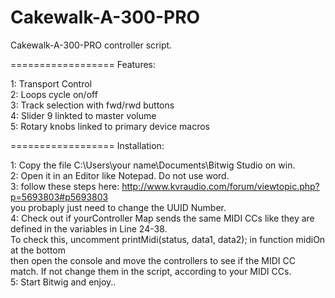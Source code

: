 Cakewalk-A-300-PRO
==================

Cakewalk-A-300-PRO controller script.

==================
Features:

1: Transport Control <br>
2: Loops cycle on/off<br>
3: Track selection with fwd/rwd buttons<br>
4: Slider 9 linkted to master volume<br>
5: Rotary knobs linked to primary device macros<br>

==================
Installation:

1: Copy the file C:\Users\your name\Documents\Bitwig Studio on win.<br>
2: Open it in an Editor like Notepad. Do not use word.<br>
3: follow these steps here: http://www.kvraudio.com/forum/viewtopic.php?p=5693803#p5693803<br>
   you probaply just need to change the UUID Number.<br>
4: Check out if yourController Map sends the same MIDI CCs like they are defined in the variables in Line 24-38.<br>
   To check this, uncomment  printMidi(status, data1, data2); in function midiOn at the bottom<br>
   then open the console and move the controllers to see if the MIDI CC match. If not change them in the script,
   according to your MIDI CCs.<br>
5: Start Bitwig and enjoy..<br>
